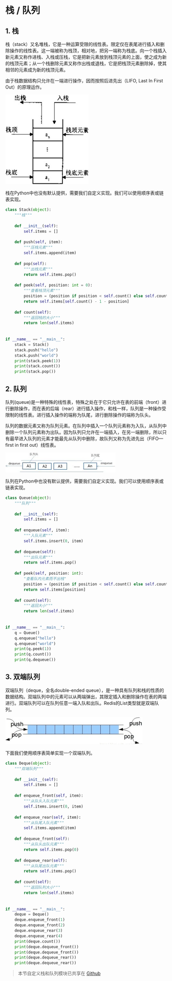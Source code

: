 # 栈 / 队列

## 1. 栈
栈（stack）又名堆栈，它是一种运算受限的线性表。限定仅在表尾进行插入和删除操作的线性表。这一端被称为栈顶，相对地，把另一端称为栈底。向一个栈插入新元素又称作进栈、入栈或压栈，它是把新元素放到栈顶元素的上面，使之成为新的栈顶元素；从一个栈删除元素又称作出栈或退栈，它是把栈顶元素删除掉，使其相邻的元素成为新的栈顶元素。

由于栈数据结构只允许在一端进行操作，因而按照后进先出（LIFO, Last In First Out）的原理运作。

![栈示意图](../img/datastructure/stack.png)

栈在Python中也没有默认提供，需要我们自定义实现。我们可以使用顺序表或链表实现。

```py
class Stack(object):
    """栈"""

    def __init__(self):
        self.items = []

    def push(self, item):
        """压栈元素"""
        self.items.append(item)

    def pop(self):
        """出栈元素"""
        return self.items.pop()

    def peek(self, position: int = 0):
        """查看栈顶元素"""
        position = (position if position < self.count() else self.count() - 1) if position >= 0 else 0
        return self.items[self.count() - 1 - position]

    def count(self):
        """返回栈的大小"""
        return len(self.items)


if __name__ == "__main__":
    stack = Stack()
    stack.push("hello")
    stack.push("world")
    print(stack.peek(1))
    print(stack.count())
    print(stack.pop())
```

## 2. 队列
队列(queue)是一种特殊的线性表，特殊之处在于它只允许在表的前端（front）进行删除操作，而在表的后端（rear）进行插入操作，和栈一样，队列是一种操作受限制的线性表。进行插入操作的端称为队尾，进行删除操作的端称为队头。

队列的数据元素又称为队列元素。在队列中插入一个队列元素称为入队，从队列中删除一个队列元素称为出队。因为队列只允许在一端插入，在另一端删除，所以只有最早进入队列的元素才能最先从队列中删除，故队列又称为先进先出（FIFO—first in first out）线性表。

![队列示意图](../img/datastructure/queue.jpg)

队列在Python中也没有默认提供，需要我们自定义实现。我们可以使用顺序表或链表实现。

```py
class Queue(object):
    """队列"""

    def __init__(self):
        self.items = []

    def enqueue(self, item):
        """入队元素"""
        self.items.insert(0, item)

    def dequeue(self):
        """出队元素"""
        return self.items.pop()

    def peek(self, position: int):
        "查看队内元素而不出栈"
        position = (position if position < self.count() else self.count() - 1) if position >= 0 else 0
        return self.items[position]

    def count(self):
        """返回大小"""
        return len(self.items)


if __name__ == "__main__":
    q = Queue()
    q.enqueue("hello")
    q.enqueue("world")
    print(q.peek(1))
    print(q.count())
    print(q.dequeue())
```

## 3. 双端队列

双端队列（deque，全名double-ended queue），是一种具有队列和栈的性质的数据结构。双端队列中的元素可以从两端弹出，其限定插入和删除操作在表的两端进行。双端队列可以在队列任意一端入队和出队。Redis的List类型就是双端队列。

![双端队列示意图](../img/datastructure/deque.jpg)

下面我们使用顺序表简单实现一个双端队列。

```py
class Deque(object):
    """双端队列"""

    def __init__(self):
        self.items = []

    def enqueue_front(self, item):
        """从队头入队元素"""
        self.items.insert(0, item)

    def enqueue_rear(self, item):
        """从队尾入队元素"""
        self.items.append(item)

    def dequeue_front(self):
        """从队头出队元素"""
        return self.items.pop(0)

    def dequeue_rear(self):
        """从队尾出队元素"""
        return self.items.pop()

    def count(self):
        """返回队列大小"""
        return len(self.items)


if __name__ == "__main__":
    deque = Deque()
    deque.enqueue_front(1)
    deque.enqueue_front(2)
    deque.enqueue_rear(3)
    deque.enqueue_rear(4)
    print(deque.count())
    print(deque.dequeue_front())
    print(deque.dequeue_front())
    print(deque.dequeue_rear())
    print(deque.dequeue_rear())

```

> 本节自定义栈和队列模块已共享在 [Github](https://github.com/colin-chang/linearlist)